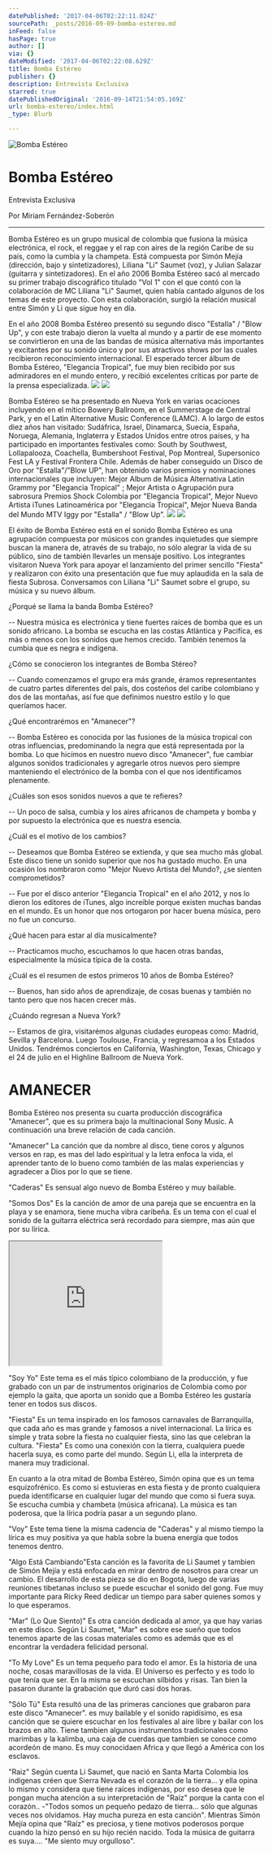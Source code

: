 ```yaml
---
datePublished: '2017-04-06T02:22:11.024Z'
sourcePath: _posts/2016-09-09-bomba-estereo.md
inFeed: false
hasPage: true
author: []
via: {}
dateModified: '2017-04-06T02:22:08.629Z'
title: Bomba Estéreo
publisher: {}
description: Entrevista Exclusiva
starred: true
datePublishedOriginal: '2016-09-14T21:54:05.169Z'
url: bomba-estereo/index.html
_type: Blurb

---
```

![Bomba Estéreo](https://the-grid-user-content.s3-us-west-2.amazonaws.com/dbe72f8c-655f-412e-8628-03725ec25678.jpg)

# Bomba Estéreo

Entrevista Exclusiva

Por Miriam Fernández-Soberón

---

Bomba Estéreo es un grupo musical de colombia que fusiona la música electrónica, el rock, el reggae y el rap con aires de la región Caribe de su país, como la cumbia y la champeta. Está compuesta por Simón Mejía (dirección, bajo y sintetizadores), Liliana "Li" Saumet (voz), y Julian Salazar (guitarra y sintetizadores). En el año 2006 Bomba Estéreo sacó al mercado su primer trabajo discográfico titulado "Vol 1" con el que contó con la colaboración de MC Liliana "Li" Saumet, quien había cantado algunos de los temas de este proyecto. Con esta colaboración, surgió la relación musical entre Simón y Li que sigue hoy en día.

En el año 2008 Bomba Estéreo presentó su segundo disco "Estalla" / "Blow Up", y con este trabajo dieron la vuelta al mundo y a partir de ese momento se convirtieron en una de las bandas de música alternativa más importantes y excitantes por su sonido único y por sus atractivos shows por las cuales recibieron reconocimiento internacional. El esperado tercer álbum de Bomba Estéreo, "Elegancia Tropical", fue muy bien recibido por sus admiradores en el mundo entero, y recibió excelentes críticas por parte de la prensa especializada.
![](https://the-grid-user-content.s3-us-west-2.amazonaws.com/7e639ec6-d375-495f-8e1b-c9c520756e3a.jpg)
![](https://the-grid-user-content.s3-us-west-2.amazonaws.com/ef756522-f254-4a63-a8bf-dc32270e292e.jpg)

Bomba Estéreo se ha presentado en Nueva York en varias ocaciones incluyendo en el mítico Bowery Ballroom, en el Summerstage de Central Park, y en el Latin Alternative Music Conference (LAMC). A lo largo de estos diez años han visitado: Sudáfrica, Israel, Dinamarca, Suecia, España, Noruega, Alemania, Inglaterra y Estados Unidos entre otros países, y ha participado en importantes festivales como: South by Southwest, Lollapalooza, Coachella, Bumbershoot Festival, Pop Montreal, Supersonico Fest LA y Festival Frontera Chile. Además de haber conseguido un Disco de Oro por "Estalla"/"Blow UP", han obtenido varios premios y nominaciones internacionales que incluyen: Mejor Album de Música Alternativa Latin Grammy por "Elegancia Tropical" ; Mejor Artista o Agrupación pura sabrosura Premios Shock Colombia por "Elegancia Tropical", Mejor Nuevo Artista iTunes Latinoamérica por "Elegancia Tropical", Mejor Nueva Banda del Mundo MTV Iggy por "Estalla" / "Blow Up".
![](https://the-grid-user-content.s3-us-west-2.amazonaws.com/dbd0a07e-1a22-4efa-9adc-844b395c67b0.jpg)
![](https://the-grid-user-content.s3-us-west-2.amazonaws.com/4ddb481a-3b29-40c3-98c3-0b173f198882.jpg)

El éxito de Bomba Estéreo está en el sonido Bomba Estéreo es una agrupación compuesta por músicos con grandes inquietudes que siempre buscan la manera de, através de su trabajo, no sólo alegrar la vida de su público, sino de también llevarles un mensaje positivo. Los integrantes visitaron Nueva York para apoyar el lanzamiento del primer sencillo "Fiesta" y realizaron con éxito una presentación que fue muy aplaudida en la sala de fiesta Subrosa. Conversamos con Liliana "Li" Saumet sobre el grupo, su música y su nuevo álbum.

¿Porqué se llama la banda Bomba Estéreo?

-- Nuestra música es electrónica y tiene fuertes raíces de bomba que es un sonido africano. La bomba se escucha en las costas Atlántica y Pacifíca, es más o menos con los sonidos que hemos crecido. También tenemos la cumbia que es negra e indígena.

¿Cómo se conocieron los integrantes de Bomba Stéreo?

-- Cuando comenzamos el grupo era más grande, éramos representantes de cuatro partes diferentes del país, dos costeños del caribe colombiano y dos de las montañas, así fue que definimos nuestro estilo y lo que queríamos hacer.

¿Qué encontrarémos en "Amanecer"?

-- Bomba Estéreo es conocida por las fusiones de la música tropical con otras influencias, predominando la negra que está representada por la bomba. Lo que hicímos en nuestro nuevo disco "Amanecer", fue cambiar algunos sonidos tradicionales y agregarle otros nuevos pero siempre manteniendo el electrónico de la bomba con el que nos identificamos plenamente.

¿Cuáles son esos sonidos nuevos a que te refieres?

-- Un poco de salsa, cumbia y los aires africanos de champeta y bomba y por supuesto la electrónica que es nuestra esencia.

¿Cuál es el motivo de los cambios?

-- Deseamos que Bomba Estéreo se extienda, y que sea mucho más global. Este disco tiene un sonido superior que nos ha gustado mucho. En una ocasión los nombraron como "Mejor Nuevo Artista del Mundo?, ¿se sienten comprometidos?

-- Fue por el disco anterior "Elegancia Tropical" en el año 2012, y nos lo dieron los editores de iTunes, algo increíble porque existen muchas bandas en el mundo. Es un honor que nos ortogaron por hacer buena música, pero no fue un concurso.

¿Qué hacen para estar al día musicalmente?

-- Practicamos mucho, escuchamos lo que hacen otras bandas, especialmente la música típica de la costa.

¿Cuál es el resumen de estos primeros 10 años de Bomba Estéreo?

-- Buenos, han sido años de aprendizaje, de cosas buenas y también no tanto pero que nos hacen crecer más.

¿Cuándo regresan a Nueva York?

-- Estamos de gira, visitarémos algunas ciudades europeas como: Madrid, Sevilla y Barcelona. Luego Toulouse, Francia, y regresamoa a los Estados Unidos. Tendrémos conciertos en California, Washington, Texas, Chicago y el 24 de julio en el Highline Ballroom de Nueva York.

# AMANECER

Bomba Estéreo nos presenta su cuarta producción discográfica "Amanecer", que es su primera bajo la multinacional Sony Music. A continuación una breve relación de cada canción.

"Amanecer" La canción que da nombre al disco, tiene coros y algunos versos en rap, es mas del lado espiritual y la letra enfoca la vida, el aprender tanto de lo bueno como también de las malas experiencias y agradecer a Dios por lo que se tiene.

"Caderas" Es sensual algo nuevo de Bomba Estéreo y muy bailable.

"Somos Dos" Es la canción de amor de una pareja que se encuentra en la playa y se enamora, tiene mucha vibra caribeña. Es un tema con el cual el sonido de la guitarra eléctrica será recordado para siempre, mas aún que por su lírica.

<iframe src="https://the-grid.github.io/ed-userhtml/?g=eJwlzdENwiAQANBVyA3Q0zT0w5RuYfS3wFVIoJjjCHV7jV3gvTluvGZSPXoJBvR0ARUovoIYGK8aVGVnIIi86w2x9z58SpNmaXAlI2VLHu3xOJ67S3q8g_pztrAnNvDD1pRK31pK1THRvsx4jssX0_op_g" height="244" style=""></iframe>

"Soy Yo" Este tema es el más típico colombiano de la producción, y fue grabado con un par de instrumentos originarios de Colombia como por ejemplo la gaita, que aporta un sonido que a Bomba Estéreo les gustaría tener en todos sus discos.

"Fiesta" Es un tema inspirado en los famosos carnavales de Barranquilla, que cada año es mas grande y famosos a nivel internacional. La lírica es simple y trata sobre la fiesta no cualquier fiesta, sino las que celebran la cultura. "Fiesta" Es como una conexión con la tierra, cualquiera puede hacerla suya, es como parte del mundo. Según Li, ella la interpreta de manera muy tradicional.

En cuanto a la otra mitad de Bomba Estéreo, Simón opina que es un tema esquizofrénico. Es como si estuvieras en esta fiesta y de pronto cualquiera pueda identificarse en cualquier lugar del mundo que como si fuera suya. Se escucha cumbia y chambeta (música africana). La música es tan poderosa, que la lírica podría pasar a un segundo plano.

"Voy" Este tema tiene la misma cadencia de "Caderas" y al mismo tiempo la lírica es muy positiva ya que habla sobre la buena energía que todos tenemos dentro.

"Algo Está Cambiando"Esta canción es la favorita de Li Saumet y tambien de Simón Mejía y está enfocada en mirar dentro de nosotros para crear un cambio. El desarrollo de esta pieza se dio en Bogotá, luego de varias reuniones tibetanas incluso se puede escuchar el sonido del gong. Fue muy importante para Ricky Reed dedicar un tiempo para saber quienes somos y lo que esperamos.

"Mar" (Lo Que Siento)" Es otra canción dedicada al amor, ya que hay varias en este disco. Según Li Saumet, "Mar" es sobre ese sueño que todos tenemos aparte de las cosas materiales como es además que es el encontrar la verdadera felicidad personal.

"To My Love" Es un tema pequeño para todo el amor. Es la historia de una noche, cosas maravillosas de la vida. El Universo es perfecto y es todo lo que tenía que ser. En la misma se escuchan silbidos y risas. Tan bien la pasaron durante la grabación que duró casi dos horas.

"Sólo Tú" Esta resultó una de las primeras canciones que grabaron para este disco "Amanecer". es muy bailable y el sonido rapidísimo, es esa canción que se quiere escuchar en los festivales al aire libre y bailar con los brazos en alto. Tiene tambien algunos instrumentos tradicionales como marimbas y la kalimba, una caja de cuerdas que tambien se conoce como acordeón de mano. Es muy conocidaen Africa y que llegó a América con los esclavos.

"Raiz" Según cuenta Li Saumet, que nació en Santa Marta Colombia los indígenas créen que Sierra Nevada es el corazón de la tierra... y ella opina lo mismo y considera que tiene raíces indígenas, por eso desea que le pongan mucha atención a su interpretación de "Raíz" porque la canta con el corazón.. -"Todos somos un pequeño pedazo de tierra... sólo que algunas veces nos olvidamos. Hay mucha pureza en esta canción". Mientras Simón Mejía opina que "Raíz" es preciosa, y tiene motivos poderosos porque cuando la hizo pensó en su hijo recién nacido. Toda la música de guitarra es suya.... "Me siento muy orgulloso".